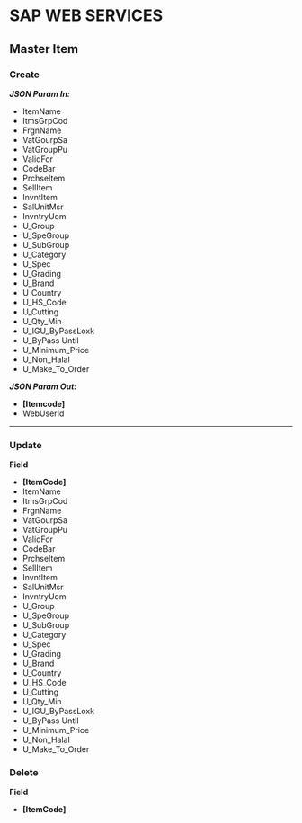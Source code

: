 # SAP WEB SERVICES 


## Master Item

### Create 
***JSON Param In:***
* ItemName
* ItmsGrpCod
* FrgnName 
* VatGourpSa
* VatGroupPu
* ValidFor
* CodeBar
* PrchseItem
* SellItem
* InvntItem
* SalUnitMsr
* InvntryUom
* U_Group
* U_SpeGroup
* U_SubGroup 
* U_Category
* U_Spec
* U_Grading
* U_Brand
* U_Country
* U_HS_Code
* U_Cutting
* U_Qty_Min
* U_IGU_ByPassLoxk
* U_ByPass Until
* U_Minimum_Price
* U_Non_Halal
* U_Make_To_Order

***JSON Param Out:***
* **[Itemcode]**
* WebUserId 

---


###  Update

**Field**
*  **[ItemCode]**
* ItemName
* ItmsGrpCod
* FrgnName 
* VatGourpSa
* VatGroupPu
* ValidFor
* CodeBar
* PrchseItem
* SellItem
* InvntItem
* SalUnitMsr
* InvntryUom
* U_Group
* U_SpeGroup
* U_SubGroup 
* U_Category
* U_Spec
* U_Grading
* U_Brand
* U_Country
* U_HS_Code
* U_Cutting
* U_Qty_Min
* U_IGU_ByPassLoxk
* U_ByPass Until
* U_Minimum_Price
* U_Non_Halal
* U_Make_To_Order


###  Delete

**Field**
*  **[ItemCode]**


<!--stackedit_data:
eyJoaXN0b3J5IjpbLTE2NjY4ODE5MTUsMzM4OTk4MCwxNDA4OT
A4Mjc2LC0xOTYwNDYyMzA0XX0=
-->